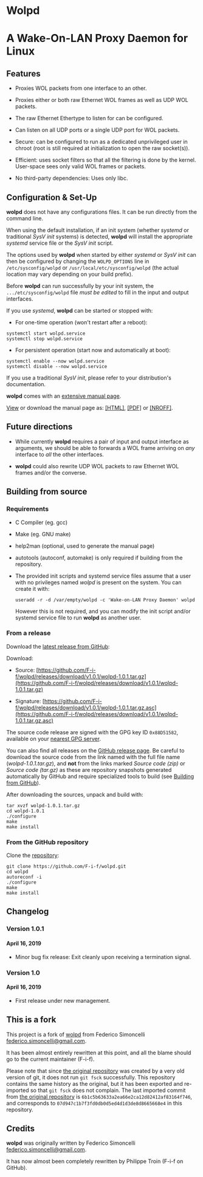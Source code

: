 Wolpd
=====
A Wake-On-LAN Proxy Daemon for Linux
====================================

## Features

* Proxies WOL packets from one interface to an other.

* Proxies either or both raw Ethernet WOL frames as well as UDP WOL
  packets.

* The raw Ethernet Ethertype to listen for can be configured.

* Can listen on all UDP ports or a single UDP port for WOL packets.

* Secure: can be configured to run as a dedicated unprivileged user in
  chroot (root is still required at initialization to open the raw
  socket(s)).

* Efficient: uses socket filters so that all the filtering is done by
  the kernel.  User-space sees only valid WOL frames or packets.

* No third-party dependencies: Uses only libc.

## Configuration & Set-Up

**wolpd** does not have any configurations files.  It can be run
directly from the command line.

When using the default installation, if an init system (whether
_systemd_ or traditional _SysV init_ systems) is detected, **wolpd** will
install the appropriate _systemd_ service file or the _SysV init_ script.

The options used by **wolpd** when started by either _systemd_ or
_SysV init_ can then be configured by changing the `WOLPD_OPTIONS`
line in `/etc/sysconfig/wolpd` or `/usr/local/etc/sysconfig/wolpd`
(the actual location may vary depending on your build prefix).

Before **wolpd** can run successfully by your init system, the
`.../etc/sysconfig/wolpd` file *must be edited* to fill in the input
and output interfaces.

If you use _systemd_, **wolpd** can be started or stopped with:

* For one-time operation (won't restart after a reboot):
``` shell
systemctl start wolpd.service
systemctl stop wolpd.service
```

* For persistent operation (start now and automatically at boot):

``` shell
systemctl enable --now wolpd.service
systemctl disable --now wolpd.service
```

If you use a traditional _SysV init_, please refer to your
distribution's documentation.

**wolpd** comes with an [extensive manual
page](https://htmlpreview.github.io/?https://raw.githubusercontent.com/F-i-f/wolpd/master/wolpd.8.html).

[View](https://htmlpreview.github.io/?https://raw.githubusercontent.com/F-i-f/wolpd/master/wolpd.8.html) or
download the manual page as:
[[HTML]](https://raw.githubusercontent.com/F-i-f/wolpd/master/wolpd.8.html),
[[PDF]](https://raw.githubusercontent.com/F-i-f/wolpd/master/wolpd.8.pdf) or
[[NROFF]](https://raw.githubusercontent.com/F-i-f/wolpd/master/wolpd.8).

## Future directions

* While currently **wolpd** requires a pair of input and output
  interface as arguments, we should be able to forwards a WOL frame
  arriving on _any_ interface to _all_ the other interfaces.

* **wolpd** could also rewrite UDP WOL packets to raw Ethernet WOL
  frames and/or the converse.

## Building from source

### Requirements

* C Compiler (eg. gcc)

* Make (eg. GNU make)

* help2man (optional, used to generate the manual page)

* autotools (autoconf, automake) is only required if building from the
  repository.

* The provided init scripts and systemd service files assume that a
  user with no privileges named _wolpd_ is present on the system.  You
  can create it with:
  ```shell
  useradd -r -d /var/empty/wolpd -c 'Wake-on-LAN Proxy Daemon' wolpd
  ```
  However this is not required, and you can modify the init script
  and/or systemd service file to run **wolpd** as another user.

### From a release

Download the [latest release from
GitHub](https://github.com/F-i-f/wolpd/releases/download/v1.0.1/wolpd-1.0.1.tar.gz):

Download:

* Source:
  [https://github.com/F-i-f/wolpd/releases/download/v1.0.1/wolpd-1.0.1.tar.gz](https://github.com/F-i-f/wolpd/releases/download/v1.0.1/wolpd-1.0.1.tar.gz)

* Signature:
  [https://github.com/F-i-f/wolpd/releases/download/v1.0.1/wolpd-1.0.1.tar.gz.asc](https://github.com/F-i-f/wolpd/releases/download/v1.0.1/wolpd-1.0.1.tar.gz.asc)

The source code release are signed with the GPG key ID `0x88D51582`,
available on your [nearest GPG server](https://pgp.mit.edu/).

You can also find all releases on the [GitHub release
page](https://github.com/F-i-f/wolpd/releases/).  Be careful to
download the source code from the link named with the full file name
(_wolpd-1.0.1.tar.gz_), and **not** from the links marked _Source code
(zip)_ or _Source code (tar.gz)_ as these are repository snapshots
generated automatically by GitHub and require specialized tools to
build (see [Building from GitHub](#from-the-github-repository)).

After downloading the sources, unpack and build with:
``` shell
tar xvzf wolpd-1.0.1.tar.gz
cd wolpd-1.0.1
./configure
make
make install
```

### From the GitHub repository

Clone the [repository](https://github.com/F-i-f/wolpd.git):

``` shell
git clone https://github.com/F-i-f/wolpd.git
cd wolpd
autoreconf -i
./configure
make
make install
```

## Changelog

### Version 1.0.1
#### April 16, 2019

* Minor bug fix release: Exit cleanly upon receiving a termination
  signal.

### Version 1.0
#### April 16, 2019

* First release under new management.

## This is a fork

This project is a fork of [wolpd](https://github.com/simon3z/wolpd)
from Federico Simoncelli <federico.simoncelli@gmail.com>.

It has been almost entirely rewritten at this point, and all the blame
should go to the current maintainer (F-i-f).

Please note that since [the original
repository](https://github.com/simon3z/wolpd) was created by a very
old version of git, it does not run `git fsck` successfully.  This
repository contains the same history as the original, but it has been
exported and re-imported so that `git fsck` does not complain.  The
last imported commit from [the original
repository](https://github.com/simon3z/wolpd) is
`6b1c5b63633a2ea66e2ca12d82412af83164f746`, and corresponds to
`07d947c1b7f3fd0db0d5ed4d1d3de8d8665668e4` in this repository.

## Credits

**wolpd** was originally written by Federico Simoncelli <federico.simoncelli@gmail.com>.

It has now almost been completely rewritten by Philippe Troin (F-i-f on GitHub).

<!--  LocalWords:  WOL UDP Ethertype chroot libc wolpd init eg untar
 -->
<!--  LocalWords:  systemd NROFF gcc help2man autotools autoconf GPG
 -->
<!--  LocalWords:  automake Changelog Simoncelli Troin gz github SysV
 -->

